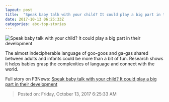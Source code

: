 ```yaml
---
layout: post
title:  "Speak baby talk with your child? It could play a big part in their development"
date: 2017-10-13 06:25:33Z
categories: abc-top-stories
---
```


![Speak baby talk with your child? It could play a big part in their development](http://www.abc.net.au/news/image/7291394-1x1-700x700.jpg)

The almost indecipherable language of goo-goos and ga-gas shared between adults and infants could be more than a bit of fun. Research shows it helps babies grasp the complexities of language and connect with the world.


Full story on F3News: [Speak baby talk with your child? It could play a big part in their development](http://www.f3nws.com/n/XxbqyE)

> Posted on: Friday, October 13, 2017 6:25:33 AM
